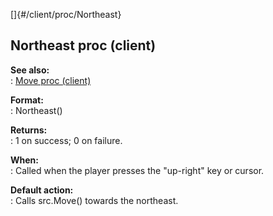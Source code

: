 []{#/client/proc/Northeast}    
## Northeast proc (client)    
**See also:**    
:   [Move proc (client)](/ref/client/proc/Move/Move.md)    
<!-- -->    
**Format:**    
:   Northeast()    
<!-- -->    
**Returns:**    
:   1 on success; 0 on failure.    
<!-- -->    
**When:**    
:   Called when the player presses the \"up-right\" key or cursor.    
<!-- -->    
**Default action:**    
:   Calls src.Move() towards the northeast.  